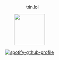 <p align="center"><img height="10" width="15" src="https://assets-global.website-files.com/6257adef93867e50d84d30e2/636e0a6a49cf127bf92de1e2_icon_clyde_blurple_RGB.png"> trin.lol </p>
<p align="center">
<img height="100" width="100" src="https://i.imgur.com/M9s8tcQ.gif">
</p>
  
<!-- <h2 align="center">🌱 Learning<h2>
<p align="center">
<img height="25" width="25" src="https://cdn.simpleicons.org/html5">
<img height="25" width="25" src="https://cdn.simpleicons.org/javascript">
<img height="25" width="25" src="https://cdn.simpleicons.org/css3">
</p> -->

<p align="center">
  <a href="https://spotify-github-profile.kittinanx.com/api/view?uid=31gpmec6uqnvnib33scjlcru4j44&redirect=true">
    <img src="https://spotify-github-profile.kittinanx.com/api/view?uid=31gpmec6uqnvnib33scjlcru4j44&cover_image=true&theme=novatorem&show_offline=true&background_color=121212&interchange=false&bar_color=53b14f&bar_color_cover=true" alt="spotify-github-profile" />
  </a>
</p>


<!-- <p align="center">
  <img src="https://profile-counter.glitch.me/{trinlol}/count.svg" alt="Visitor Count">
</p>
<!--
**trinlol/trinlol** is a ✨ _special_ ✨ repository because its `README.md` (this file) appears on your GitHub profile.

Here are some ideas to get you started:

- 🔭 I’m currently working on ...
- 🌱 I’m currently learning ...
- 👯 I’m looking to collaborate on ...
- 🤔 I’m looking for help with ...
- 💬 Ask me about ...
- 📫 How to reach me: ...
- 😄 Pronouns: ...
- ⚡ Fun fact: ...
-->
